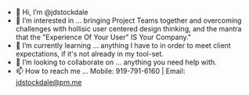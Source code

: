 - 👋 Hi, I’m @jdstockdale
- 👀 I’m interested in ... bringing Project Teams together and overcoming challenges with hollisic user centered design thinking, and the mantra that the "Experience Of Your User" IS Your Company."
- 🌱 I’m currently learning ... anything I have to in order to meet client expectations, if it's not already in my tool-set.
- 💞️ I’m looking to collaborate on ... anything you need help with.
- 📫 How to reach me ... Mobile: 919-791-6160 | Email: jdstockdale@pm.me

<!---
jdstockdale/jdstockdale is a ✨ special ✨ repository because its `README.md` (this file) appears on your GitHub profile.
You can click the Preview link to take a look at your changes.
--->
